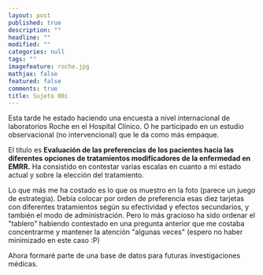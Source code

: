 ```yaml
---
layout: post
published: true
description: ""
headline: ""
modified: ""
categories: null
tags: ""
imagefeature: roche.jpg
mathjax: false
featured: false
comments: true
title: Sujeto 00i
---
```


Esta tarde he estado haciendo una encuesta a nivel internacional de laboratorios Roche en el Hospital Clínico. O he participado en un estudio observacional (no intervencional) que le da como más empaque.

El título es **Evaluación de las preferencias de los pacientes hacia las diferentes opciones de tratamientos modificadores de la enfermedad en EMRR.**
Ha consistido en contestar varias escalas en cuanto a mi estado actual y sobre la elección del tratamiento.

Lo que más me ha costado es lo que os muestro en la foto (parece un juego de estrategia). Debía colocar por orden de preferencia esas diez tarjetas con diferentes tratamientos según su efectividad y efectos secundarios, y también el modo de administración.
Pero lo más gracioso ha sido ordenar el "tablero" habiendo contestado en una pregunta anterior que me costaba concentrarme y mantener la atención "algunas veces" (espero no haber minimizado en este caso :P)

Ahora formaré parte de una base de datos para futuras investigaciones médicas.


